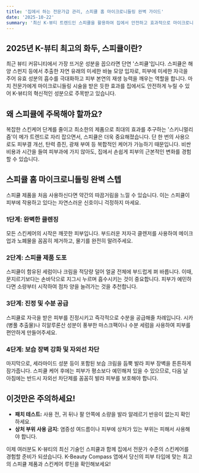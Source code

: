 ```yaml
---
title: '집에서 하는 전문가급 관리, 스피큘 홈 마이크로니들링 완벽 가이드'
date: '2025-10-22'
summary: '최신 K-뷰티 트렌드인 스피큘을 활용하여 집에서 안전하고 효과적으로 마이크로니들링을 하는 방법을 알아보세요. 피부과 시술의 효과를 집에서 경험하는 비결을 공개합니다.'
---
```


## 2025년 K-뷰티 최고의 화두, 스피큘이란?

최근 뷰티 커뮤니티에서 가장 뜨거운 성분을 꼽으라면 단연 '스피큘'입니다. 스피큘은 해양 스펀지 등에서 추출한 자연 유래의 미세한 바늘 모양 입자로, 피부에 미세한 자극을 주어 유효 성분의 흡수를 극대화하고 피부 본연의 재생 능력을 깨우는 역할을 합니다. 마치 전문가에게 마이크로니들링 시술을 받은 듯한 효과를 집에서도 안전하게 누릴 수 있어 K-뷰티의 혁신적인 성분으로 주목받고 있습니다.

## 왜 스피큘에 주목해야 할까요?

복잡한 스킨케어 단계를 줄이고 최소한의 제품으로 최대의 효과를 추구하는 '스키니멀리즘'이 메가 트렌드로 자리 잡으면서, 스피큘은 더욱 중요해졌습니다. 단 한 번의 사용으로도 피부결 개선, 탄력 증진, 광채 부여 등 복합적인 케어가 가능하기 때문입니다. 비싼 비용과 시간을 들여 피부과에 가지 않아도, 집에서 손쉽게 피부의 근본적인 변화를 경험할 수 있습니다.

## 스피큘 홈 마이크로니들링 완벽 스텝

스피큘 제품을 처음 사용하신다면 약간의 따끔거림을 느낄 수 있습니다. 이는 스피큘이 피부에 작용하고 있다는 자연스러운 신호이니 걱정하지 마세요.

### 1단계: 완벽한 클렌징

모든 스킨케어의 시작은 깨끗한 피부입니다. 부드러운 저자극 클렌저를 사용하여 메이크업과 노폐물을 꼼꼼히 제거하고, 물기를 완전히 말려주세요.

### 2단계: 스피큘 제품 도포

스피큘이 함유된 세럼이나 크림을 적당량 덜어 얼굴 전체에 부드럽게 펴 바릅니다. 이때, 문지르기보다는 손바닥으로 지그시 누르며 흡수시키는 것이 중요합니다. 피부가 예민하다면 소량부터 시작하여 점차 양을 늘려가는 것을 추천합니다.

### 3단계: 진정 및 수분 공급

스피큘로 자극을 받은 피부를 진정시키고 즉각적으로 수분을 공급해줄 차례입니다. 시카(병풀 추출물)나 히알루론산 성분이 풍부한 마스크팩이나 수분 세럼을 사용하여 피부를 편안하게 만들어주세요.

### 4단계: 보습 장벽 강화 및 자외선 차단

마지막으로, 세라마이드 성분 등이 포함된 보습 크림을 듬뿍 발라 피부 장벽을 튼튼하게 잠가줍니다. 스피큘 케어 후에는 피부가 평소보다 예민해져 있을 수 있으므로, 다음 날 아침에는 반드시 자외선 차단제를 꼼꼼히 발라 피부를 보호해야 합니다.

## 이것만은 주의하세요!

*   **패치 테스트:** 사용 전, 귀 뒤나 팔 안쪽에 소량을 발라 알레르기 반응이 없는지 확인하세요.
*   **상처 부위 사용 금지:** 염증성 여드름이나 피부에 상처가 있는 부위는 피해서 사용해야 합니다.

이제 여러분도 K-뷰티의 최신 기술인 스피큘과 함께 집에서 전문가 수준의 스킨케어를 경험할 준비가 되셨습니다. K-Beauty Compass 앱에서 당신의 피부 타입에 맞는 최고의 스피큘 제품과 스킨케어 루틴을 확인해보세요!
